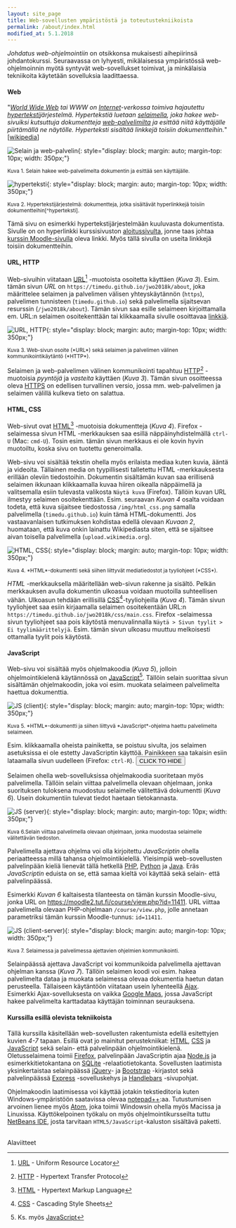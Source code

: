 ```yaml
---
layout: site_page
title: Web-sovellusten ympäristöstä ja toteutustekniikoista
permalink: /about/index.html
modified_at: 5.1.2018
---
```


*Johdatus web-ohjelmointiin* on otsikkonsa mukaisesti aihepiirinsä johdantokurssi.
Seuraavassa on lyhyesti, mikälaisessa ympäristössä web-ohjelmoinnin
myötä syntyvät web-sovellukset toimivat, ja minkälaisia tekniikoita käytetään
sovelluksia laadittaessa.


#### Web

"*[World Wide Web](https://en.wikipedia.org/wiki/World_Wide_Web)
tai WWW on
[Internet](https://en.wikipedia.org/wiki/Internet)-verkossa
toimiva hajautettu
[hyperteksti](https://en.wikipedia.org/wiki/Hypertext)järjestelmä.
Hypertekstiä luetaan
[selaimella](https://en.wikipedia.org/wiki/Web_browser),
joka hakee web-sivuiksi kutsuttuja dokumentteja
[web-palvelimilta](https://en.wikipedia.org/wiki/Web_server)
ja esittää niitä käyttäjälle piirtämällä ne näytölle. Hyperteksti sisältää linkkejä toisiin dokumentteihin.*"
[[wikipedia](https://fi.wikipedia.org/wiki/World_Wide_Web)]


![Selain ja web-palvelin](../img/browser_server.png){: style="display: block; margin: auto; margin-top: 10px; width: 350px;"}

<small>
  Kuva 1. Selain hakee web-palvelimelta dokumentin ja esittää sen käyttäjälle.
</small>


![hyperteksti](https://upload.wikimedia.org/wikipedia/commons/4/41/Sistema_hipertextual.jpg){: style="display: block; margin: auto; margin-top: 10px; width: 350px;"}

<small>
  Kuva 2. Hypertekstijärjestelmä: dokumentteja, jotka sisältävät hyperlinkkejä toisiin dokumentteihin[^hyperteksti].
</small>

[^hyperteksti]: Kuvan lähde: <https://en.wikipedia.org/wiki/Hypertext>


Tämä sivu on esimerkki hypertekstijärjestelmään kuuluvasta dokumentista. Sivulle on on hyperlinkki kurssisivuston [aloitussivulta](..), jonne taas johtaa
[kurssin Moodle-sivulla](https://moodle2.tut.fi/course/view.php?id=11411)
oleva linkki. Myös tällä sivulla on useita linkkejä toisiin dokumentteihin.

#### URL, HTTP

Web-sivuihin viitataan [URL](https://en.wikipedia.org/wiki/URL)[^URL]
-muotoista osoitetta käyttäen (*Kuva 3*). Esim. tämän sivun *URL* on `https://timedu.github.io/jwo2018k/about`, joka määrittelee
selaimen ja palvelimen välisen yhteyskäytännön (`https`),
palvelimen tunnisteen (`timedu.github.io`) sekä
palvelimella sijaitsevan resurssin (`/jwo2018k/about`).
Tämän sivun saa esille selaimeen kirjoittamalla em. URL:n selaimen
osoitekenttään tai klikkaamalla sivulle osoittavaa [linkkiä](.).

[^URL]: [URL](https://fi.wikipedia.org/wiki/URI) - Uniform Resource Locator


![URL, HTTP](../img/url_http.png){: style="display: block; margin: auto; margin-top: 10px; width: 350px;"}

<small>
  Kuva 3. Web-sivun osoite (*URL*) sekä selaimen ja palvelimen välinen kommunikointikäytäntö (*HTTP*).
</small>


Selaimen ja web-palvelimen välinen kommunikointi tapahtuu [HTTP](https://en.wikipedia.org/wiki/Hypertext_Transfer_Protocol)[^HTTP] -muotoisia
*pyyntöjä* ja *vasteita* käyttäen (*Kuva 3*). Tämän sivun osoitteessa oleva
[HTTPS](https://en.wikipedia.org/wiki/HTTPS) on edellisen turvallinen versio,
jossa mm. web-palvelimen ja selaimen välillä kulkeva tieto on salattua.

[^HTTP]: [HTTP](https://fi.wikipedia.org/wiki/HTTP) - Hypertext Transfer Protocol


#### HTML, CSS

Web-sivut ovat [HTML][HTML][^HTML]
-muotoisia dokumentteja (*Kuva 4*). Firefox -selaimessa sivun
HTML -merkkauksen saa esillä näppäinyhdistelmällä `ctrl-U` (Mac: `cmd-U`).
Tosin esim. tämän sivun merkkaus ei ole kovin hyvin muotoiltu, koska sivu on
tuotettu generoimalla.

[HTML]: https://en.wikipedia.org/wiki/HTML
[^HTML]: [HTML](https://fi.wikipedia.org/wiki/HTML) - Hypertext Markup Language

Web-sivu voi sisältää tekstin ohella myös erilaista mediaa kuten
kuvia, ääntä ja videoita. Tällainen media on tyypillisesti talletettu
HTML -merkkauksesta erillään oleviin tiedostoihin.
Dokumentin sisältämän kuvan saa erillisenä
selaimen ikkunaan klikkaamalla kuvaa hiiren oikealla näppäimellä ja valitsemalla
esiin tulevasta valikosta `Näytä kuva` (Firefox). Tällöin kuvan URL ilmestyy
selaimen osoitekenttään. Esim. seuraavan *Kuvan 4* osalta
voidaan todeta, että kuva sijaitsee tiedostossa `/img/html_css.png` samalla palvelimella (`timedu.github.io`) kuin tämä HTML-dokumentti. Jos vastaavanlaisen tutkimuksen
kohdistaa edellä olevaan *Kuvaan 2*, huomataan, että kuva onkin lainattu
Wikipediasta siten, että se sijaitsee aivan toisella
palvelimella (`upload.wikimedia.org`).


![HTML, CSS](../img/html_css.png){: style="display: block; margin: auto; margin-top: 10px; width: 350px;"}

<small>
  Kuva 4. *HTML*-dokumentti sekä siihen liittyvät mediatiedostot ja tyyliohjeet (*CSS*).
</small>


*HTML* -merkkauksella määritellään web-sivun rakenne ja sisältö.
Pelkän merkkauksen avulla dokumentin ulkoasua voidaan muotoilla
suhteellisen vähän. Ulkoasun  tehdään erillisillä
[CSS][CSS][^CSS]-tyyliohjeilla (*Kuva 4*).
Tämän sivun tyyliohjeet saa esiin kirjaamalla selaimen osoitekentään URL:n
`https://timedu.github.io/jwo2018k/css/main.css`.
Firefox -selaimessa sivun tyyliohjeet saa pois käytöstä menuvalinnalla
`Näytä > Sivun tyylit > Ei tyylimäärittelyjä`. Esim. tämän sivun ulkoasu muuttuu
melkoisesti ottamalla tyylit pois käytöstä.

[CSS]: https://en.wikipedia.org/wiki/Cascading_Style_Sheets
[^CSS]: [CSS](https://fi.wikipedia.org/wiki/Cascading_Style_Sheets) - Cascading Style Sheets

#### JavaScript

Web-sivu voi sisältää myös ohjelmakoodia (*Kuva 5*), jolloin ohjelmointikielenä käytännössä
on [JavaScript][JS][^JS]. Tällöin selain
suorittaa sivun sisältämän ohjelmakoodin, joka voi esim. muokata selaimeen
palvelimelta haettua dokumenttia.

[JS]: https://en.wikipedia.org/wiki/JavaScript
[^JS]: Ks. myös [JavaScript](https://fi.wikipedia.org/wiki/JavaScript)

![JS (client)](../img/javascript-client.png){: style="display: block; margin: auto; margin-top: 10px; width: 350px;"}

<small>
  Kuva 5. *HTML*-dokumentti ja siihen liittyvä *JavaScript*-ohjelma haettu palvelimelta selaimeen.
</small>

Esim. klikkaamalla oheista painiketta, se poistuu sivulta, jos selaimen
asetuksissa ei ole estetty JavaScriptin käyttöä. Painikkeen saa takaisin
esiin lataamalla sivun uudelleen (Firefox: `ctrl-R`).
<button onclick="this.style.display = 'none';">CLICK TO HIDE</button>

Selaimen ohella web-sovelluksissa ohjelmakoodia suoritetaan myös palvelimella.
Tällöin selain viittaa palvelimella olevaan
ohjelmaan, jonka suorituksen tuloksena muodostuu selaimelle välitettävä
dokumentti (*Kuva 6*). Usein dokumentiin tulevat tiedot haetaan tietokannasta.


![JS (server)](../img/js-server.png){: style="display: block; margin: auto; margin-top: 10px; width: 350px;"}

<small>
  Kuva 6.Selain viittaa palvelimella olevaan ohjelmaan, jonka muodostaa selaimelle välitettävän tiedoston.
</small>


Palvelimella ajettava ohjelma voi olla kirjoitettu
*JavaScriptin* ohella periaatteessa millä tahansa ohjelmointikielellä. Yleisimpiä
web-sovellusten palvelinpään kieliä lienevät tällä hetkellä
[PHP](https://en.wikipedia.org/wiki/PHP),
[Python](https://en.wikipedia.org/wiki/Python_(programming_language)) ja
[Java](https://en.wikipedia.org/wiki/Java_(programming_language)).
Eräs *JavaScriptin* eduista on se, että samaa kieltä voi käyttää sekä selain-
että palvelinpäässä.

Esimerkki *Kuvan 6* kaltaisesta tilanteesta on tämän kurssin Moodle-sivu,
jonka URL on <https://moodle2.tut.fi/course/view.php?id=11411>. URL viittaa
palvelimella olevaan PHP-ohjelmaan `/course/view.php`, jolle annetaan
parametriksi tämän kurssin Moodle-tunnus: `id=11411`.


![JS (client-server)](../img/js-client-server.png){: style="display: block; margin: auto; margin-top: 10px; width: 350px;"}

<small>
  Kuva 7. Selaimessa ja palvelimessa ajettavien ohjelmien kommunikointi.
</small>

Selainpäässä ajettava JavaScript voi kommunikoida palvelimella ajettavan ohjelman
kanssa (*Kuva 7*). Tällöin selaimen koodi voi esim. hakea palvelimelta dataa ja muokata
selaimessa olevaa dokumentia haetun datan perusteella. Tällaiseen käytäntöön
viitataan usein lyhenteellä [Ajax](https://en.wikipedia.org/wiki/Ajax_(programming)).
Esimerkki Ajax-sovelluksesta on vaikka [Google Maps](https://www.google.fi/maps/),
jossa JavaScript hakee palvelimelta karttadataa käyttäjän toiminnan seurauksena.


#### Kurssilla esillä olevista tekniikoista

Tällä kurssilla käsitellään web-sovellusten rakentumista edellä esitettyjen
kuvien *4-7* tapaan. Esillä ovat jo mainitut perustekniikat: [HTML][HTML],
[CSS][CSS] ja [JavaScript][JS] sekä selain- että palvelinpään
ohjelmointikielenä. Oletusselaimena toimii
[Firefox](https://www.mozilla.org/en-US/firefox/), palvelinpään JavaScriptin
ajaa [Node.js](https://nodejs.org/en/) ja esimerkkitietokantana on
[SQLite](https://www.sqlite.org) -relaatiotietokanta.
Sovellusten laatimista yksinkertaistaa selainpäässä
[jQuery](https://jquery.com)- ja
[Bootstrap](http://getbootstrap.com) -kirjastot sekä palvelinpäässä
[Express](https://expressjs.com) -sovelluskehys ja
[Handlebars](http://handlebarsjs.com) -sivupohjat.

Ohjelmakoodin laatimisessa voi käyttää jotakin tekstieditoria kuten
Windows-ympäristöön saatavissa olevaa
[notepad++](https://notepad-plus-plus.org):aa.
Tutustumisen arvoinen lienee myös [Atom](https://atom.io), joka toimii
Windowsin ohella myös Macissa ja Linuxissa. Käyttökelpoinen työkalu on myös
ohjelmointikursseilta tuttu [NetBeans IDE](https://netbeans.org), josta
tarvitaan `HTML5/JavaScript`-kaluston sisältävä paketti.

<br/> Alaviitteet
